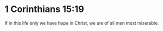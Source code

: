 # 1 Corinthians 15:19

If in this life only we have hope in Christ, we are of all men most miserable.